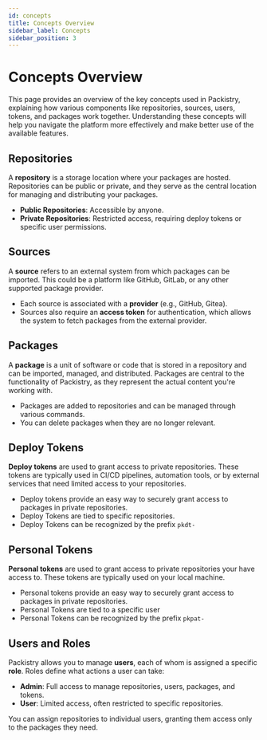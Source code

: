 ```yaml
---
id: concepts
title: Concepts Overview
sidebar_label: Concepts
sidebar_position: 3
---
```


# Concepts Overview

This page provides an overview of the key concepts used in Packistry, explaining how various components like repositories, sources, users, tokens, and packages work together. Understanding these concepts will help you navigate the platform more effectively and make better use of the available features.

## Repositories

A **repository** is a storage location where your packages are hosted. Repositories can be public or private, and they serve as the central location for managing and distributing your packages.

- **Public Repositories**: Accessible by anyone.
- **Private Repositories**: Restricted access, requiring deploy tokens or specific user permissions.

## Sources

A **source** refers to an external system from which packages can be imported. This could be a platform like GitHub, GitLab, or any other supported package provider.

- Each source is associated with a **provider** (e.g., GitHub, Gitea).
- Sources also require an **access token** for authentication, which allows the system to fetch packages from the external provider.

## Packages

A **package** is a unit of software or code that is stored in a repository and can be imported, managed, and distributed. Packages are central to the functionality of Packistry, as they represent the actual content you're working with.

- Packages are added to repositories and can be managed through various commands.
- You can delete packages when they are no longer relevant.

## Deploy Tokens

**Deploy tokens** are used to grant access to private repositories. These tokens are typically used in CI/CD pipelines, automation tools, or by external services that need limited access to your repositories.

- Deploy tokens provide an easy way to securely grant access to packages in private repositories.
- Deploy Tokens are tied to specific repositories.
- Deploy Tokens can be recognized by the prefix `pkdt-`

## Personal Tokens

**Personal tokens** are used to grant access to private repositories your have access to. These tokens are typically used on your local machine.

- Personal tokens provide an easy way to securely grant access to packages in private repositories.
- Personal Tokens are tied to a specific user
- Personal Tokens can be recognized by the prefix `pkpat-`


## Users and Roles

Packistry allows you to manage **users**, each of whom is assigned a specific **role**. Roles define what actions a user can take:

- **Admin**: Full access to manage repositories, users, packages, and tokens.
- **User**: Limited access, often restricted to specific repositories.

You can assign repositories to individual users, granting them access only to the packages they need.

